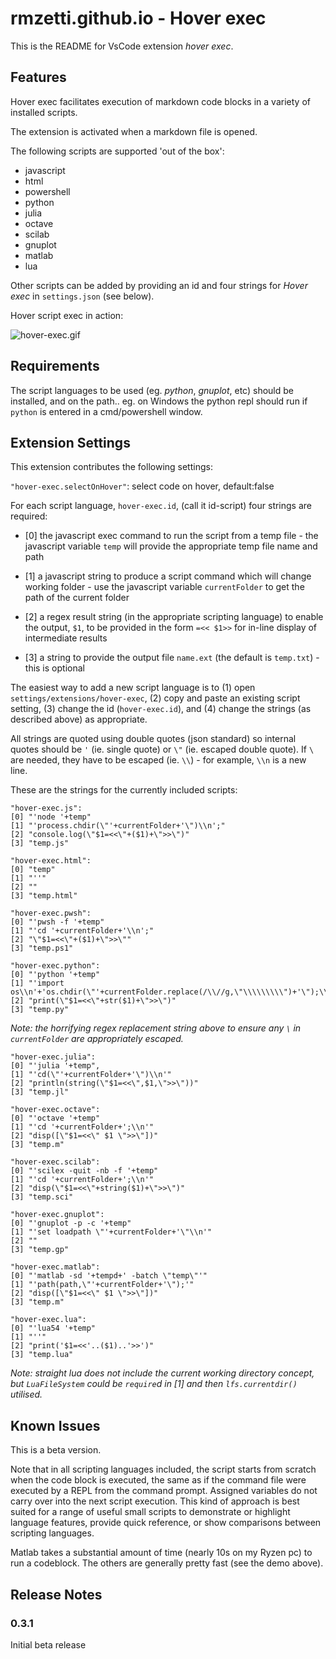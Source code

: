 # rmzetti.github.io - Hover exec

This is the README for VsCode extension *hover exec*.

## Features

Hover exec facilitates execution of markdown code blocks in a variety of installed scripts.

The extension is activated when a markdown file is opened.

The following scripts are supported 'out of the box':

- javascript
- html
- powershell
- python
- julia
- octave
- scilab
- gnuplot
- matlab
- lua

Other scripts can be added by providing an id and four strings for *Hover exec* in  `settings.json` (see below).

Hover script exec in action:

![hover-exec.gif](https://github.com/rmzetti/what/raw/master/Hover-exec.gif)

## Requirements

The script languages to be used (eg. *python*, *gnuplot*, etc) should be installed, and on the path.. eg. on Windows the python repl should run if `python` is entered in a cmd/powershell window.

## Extension Settings

This extension contributes the following settings:

`"hover-exec.selectOnHover"`: select code on hover, default:false

For each script language, `hover-exec.id`, (call it id-script) four strings are required:

- [0] the javascript exec command to run the script from a temp file
        - the javascript variable `temp` will provide the appropriate temp file name and path

- [1] a javascript string to produce a script command which will change working folder 
        - use the javascript variable `currentFolder` to get the path of the current folder

- [2] a regex result string (in the appropriate scripting language) to enable the output, `$1`, to be provided in the form `=<< $1>>` for in-line display of intermediate results

- [3] a string to provide the output file `name.ext` (the default is `temp.txt`) - this is optional

The easiest way to add a new script language is to (1) open `settings/extensions/hover-exec`, (2) copy and paste an existing script setting, (3) change the id (`hover-exec.id`), and (4) change the strings (as described above) as appropriate.

All strings are quoted using double quotes (json standard) so internal quotes should be `'` (ie. single quote) or `\"` (ie. escaped double quote). If `\` are needed, they have to be escaped (ie. `\\`) - for example, `\\n` is a new line.

These are the strings for the currently included scripts:

```
"hover-exec.js":
[0] "'node '+temp"
[1] "'process.chdir(\"'+currentFolder+'\")\\n';"
[2] "console.log(\"$1=<<\"+($1)+\">>\")"
[3] "temp.js"
```
```
"hover-exec.html":
[0] "temp"
[1] "''"
[2] ""
[3] "temp.html"
```
```
"hover-exec.pwsh":
[0] "'pwsh -f '+temp"
[1] "'cd '+currentFolder+'\\n';"
[2] "\"$1=<<\"+($1)+\">>\""
[3] "temp.ps1"
```
```
"hover-exec.python":
[0] "'python '+temp"
[1] "'import os\\n'+'os.chdir(\"'+currentFolder.replace(/\\//g,\"\\\\\\\\\")+'\");\\n';"
[2] "print(\"$1=<<\"+str($1)+\">>\")"
[3] "temp.py"
```
*Note: the horrifying regex replacement string above to ensure any `\` in `currentFolder` are appropriately escaped.*
```
"hover-exec.julia":
[0] "'julia '+temp",
[1] "'cd(\"'+currentFolder+'\")\\n'"
[2] "println(string(\"$1=<<\",$1,\">>\"))"
[3] "temp.jl"
```
```
"hover-exec.octave":
[0] "'octave '+temp"
[1] "'cd '+currentFolder+';\\n'"
[2] "disp([\"$1=<<\" $1 \">>\"])"
[3] "temp.m"
```
```
"hover-exec.scilab":
[0] "'scilex -quit -nb -f '+temp"
[1] "'cd '+currentFolder+';\\n'"
[2] "disp(\"$1=<<\"+string($1)+\">>\")"
[3] "temp.sci"
```
```
"hover-exec.gnuplot":
[0] "'gnuplot -p -c '+temp"
[1] "'set loadpath \"'+currentFolder+'\"\\n'"
[2] ""
[3] "temp.gp"
```
```
"hover-exec.matlab":
[0] "'matlab -sd '+tempd+' -batch \"temp\"'"
[1] "'path(path,\"'+currentFolder+'\");'"
[2] "disp([\"$1=<<\" $1 \">>\"])"
[3] "temp.m"
```
```
"hover-exec.lua":
[0] "'lua54 '+temp"
[1] "''"
[2] "print('$1=<<'..($1)..'>>')"
[3] "temp.lua"
```
*Note: straight lua does not include the current working directory concept, but `LuaFileSystem` could be `require`d in [1] and then `lfs.currentdir()` utilised.*

## Known Issues

This is a beta version.

Note that in all scripting languages included, the script starts from scratch when the code block is executed, the same as if the command file were executed by a REPL from the command prompt. Assigned variables do not carry over into the next script execution. This kind of approach is best suited for a range of useful small scripts to demonstrate or highlight language features, provide quick reference, or show comparisons between scripting languages.

Matlab takes a substantial amount of time (nearly 10s on my Ryzen pc) to run a codeblock. The others are generally pretty fast (see the demo above).

## Release Notes

### 0.3.1

Initial beta release
